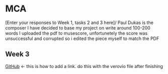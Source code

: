 # MCA
\[Enter your responses to Week 1, tasks 2 and 3 here\]/
Paul Dukas is the composer I have decided to base my project on
write around 100-200 words
I uploaded the pdf to musescore, unfortunetely the score was unsuccessful and corrupted so i edited the piece myself to match the PDF


## Week 3
[GitHub](http://github.com) <- this is how to add a link. do this with the verovio file after finishing
